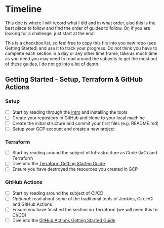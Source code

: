 # Timeline

This doc is where I will record what I did and in what order, also this is the best place to follow and find the order of guides to follow. Or, if you are looking for a challenge, just start at the end!

This is a checkbox list, so feel free to copy this file into you new repo (see Getting Started) and use it to track your progress. Do not think you have to complete each section in a day or any other time frame, take as much time as you need you may need to read around the subjects to get the most out of these guides, I do not go into a lot of depth.

## Getting Started - Setup, Terraform & GitHub Actions

### Setup

- [ ] Start by reading through the [intro](./README.md) and installing the tools
- [ ] Create your repository in GitHub and clone to your local machine
- [ ] Create the initial structure and commit your first files (e.g. README.md)
- [ ] Setup your GCP account and create a new project

### Terraform

- [ ] Start by reading around the subject of Infrastructure as Code (IaC) and Terraform
- [ ] Dive into the [Terraform Getting Started Guide](./getting-started/terraform.md)
- [ ] Ensure you have destroyed the resources you created in GCP

### GitHub Actions

- [ ] Start by reading around the subject of CI/CD
- [ ] *Optional:* read about some of the traditional tools of Jenkins, CircleCI and GitHub Actions
- [ ] Ensure you have finished the section on Terraform (we will need this for CI/CD)
- [ ] Dive into the [GitHub Actions Getting Started Guide](./getting-started/github-actions.md)
